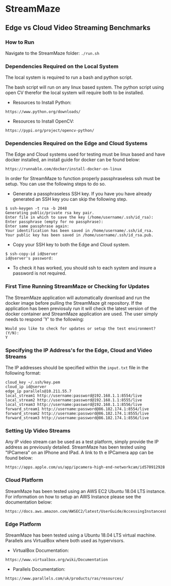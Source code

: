 # StreamMaze
## Edge vs Cloud Video Streaming Benchmarks

### How to Run
Navigate to the StreamMaze folder:
```./run.sh```

### Dependencies Required on the Local System
The local system is required to run a bash and python script. 

The bash script will run on any linux based system. The python script using open CV therefor the local system will require both to be installed.

* Resources to Install Python:
```
https://www.python.org/downloads/
```
* Resources to Install OpenCV: 
```
https://pypi.org/project/opencv-python/
```

### Dependencies Required on the Edge and Cloud Systems
The Edge and Cloud systems used for testing must be linux based and have docker installed, an install guide for docker can be found below:
```
https://runnable.com/docker/install-docker-on-linux
```
In order for StreamMaze to function properly passphraseless ssh must be setup. You can use the following steps to do so.
* Generate a passphraseless SSH key. If you have you have already generated an SSH key you can skip the following step. 
```
$ ssh-keygen -t rsa -b 2048
Generating public/private rsa key pair.
Enter file in which to save the key (/home/username/.ssh/id_rsa): 
Enter passphrase (empty for no passphrase): 
Enter same passphrase again: 
Your identification has been saved in /home/username/.ssh/id_rsa.
Your public key has been saved in /home/username/.ssh/id_rsa.pub.
```
* Copy your SSH key to both the Edge and Cloud system.
```
$ ssh-copy-id id@server
id@server's password: 
```
* To check it has worked, you should ssh to each system and insure a password is not required.

### First Time Running StreamMaze or Checking for Updates
The StreamMaze application will automatically download and run the docker image before pulling the StreamMaze git repository. If the application has been previosuly run it will check the latest version of the docker container and StreamMaze application are used. The user simply needs to respond 'Y' to the following:
```
Would you like to check for updates or setup the test environment? (Y/N):
Y 
```
### Specifying the IP Address's for the Edge, Cloud and Video Streams
The IP addresses should be specified within the ```input.txt``` file in the following format:
```
cloud_key ~/.ssh/key.pem
cloud_ip id@server
edge_ip parallels@10.211.55.7
local_stream1 http://username:password@192.168.1.1:8554/live
local_stream2 http://username:password@192.168.1.1:8555/live
local_stream3 http://username:password@192.168.1.1:8556/live
forward_stream1 http://username:password@86.182.174.1:8554/live
forward_stream2 http://username:password@86.182.174.1:8555/live
forward_stream3 http://username:password@86.182.174.1:8556/live
```

### Setting Up Video Streams
Any IP video stream can be used as a test platform, simply provide the IP address as previously detailed. StreamMaze has been tested using "IPCamera" on an IPhone and IPad. A link to th e IPCamera app can be found below:
```
https://apps.apple.com/us/app/ipcamera-high-end-networkcam/id570912928
```

### Cloud Platform
StreamMaze has been tested using an AWS EC2 Ubuntu 18.04 LTS instance. For information on how to setup an AWS Instance please see the documentation below:
```
https://docs.aws.amazon.com/AWSEC2/latest/UserGuide/AccessingInstancesLinux.html
```

### Edge Platform
StreamMaze has been tested using a Ubuntu 18.04 LTS virtual machine. Parallels ans VirtualBox where both used as hypervisors. 
* VirtualBox Documentation:
```
https://www.virtualbox.org/wiki/Documentation
```
* Parallels Documentation:
```
https://www.parallels.com/uk/products/ras/resources/
```